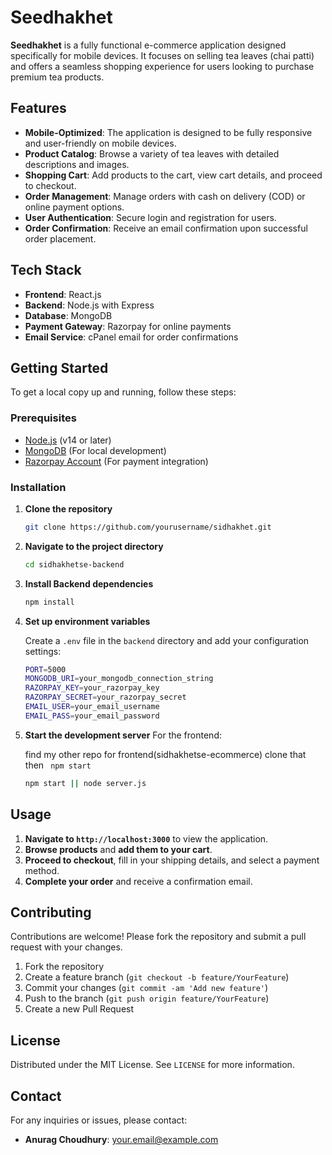 # Seedhakhet

**Seedhakhet** is a fully functional e-commerce application designed specifically for mobile devices. It focuses on selling tea leaves (chai patti) and offers a seamless shopping experience for users looking to purchase premium tea products.

## Features

- **Mobile-Optimized**: The application is designed to be fully responsive and user-friendly on mobile devices.
- **Product Catalog**: Browse a variety of tea leaves with detailed descriptions and images.
- **Shopping Cart**: Add products to the cart, view cart details, and proceed to checkout.
- **Order Management**: Manage orders with cash on delivery (COD) or online payment options.
- **User Authentication**: Secure login and registration for users.
- **Order Confirmation**: Receive an email confirmation upon successful order placement.

## Tech Stack

- **Frontend**: React.js
- **Backend**: Node.js with Express
- **Database**: MongoDB
- **Payment Gateway**: Razorpay for online payments
- **Email Service**: cPanel email for order confirmations

## Getting Started

To get a local copy up and running, follow these steps:

### Prerequisites

- [Node.js](https://nodejs.org/) (v14 or later)
- [MongoDB](https://www.mongodb.com/) (For local development)
- [Razorpay Account](https://razorpay.com/) (For payment integration)

### Installation

1. **Clone the repository**

    ```bash
    git clone https://github.com/yourusername/sidhakhet.git
    ```

2. **Navigate to the project directory**

    ```bash
    cd sidhakhetse-backend
    ```


3. **Install Backend dependencies**

    ```bash
    npm install
    ```
4. **Set up environment variables**

    Create a `.env` file in the `backend` directory and add your configuration settings:

    ```bash
    PORT=5000
    MONGODB_URI=your_mongodb_connection_string
    RAZORPAY_KEY=your_razorpay_key
    RAZORPAY_SECRET=your_razorpay_secret
    EMAIL_USER=your_email_username
    EMAIL_PASS=your_email_password
    ```



5. **Start the development server**
    For the frontend:

    find my other repo for frontend(sidhakhetse-ecommerce) clone that then   ``` npm start```


    ```bash
    npm start || node server.js
    ```

## Usage

1. **Navigate to `http://localhost:3000`** to view the application.
2. **Browse products** and **add them to your cart**.
3. **Proceed to checkout**, fill in your shipping details, and select a payment method.
4. **Complete your order** and receive a confirmation email.

## Contributing

Contributions are welcome! Please fork the repository and submit a pull request with your changes.

1. Fork the repository
2. Create a feature branch (`git checkout -b feature/YourFeature`)
3. Commit your changes (`git commit -am 'Add new feature'`)
4. Push to the branch (`git push origin feature/YourFeature`)
5. Create a new Pull Request

## License

Distributed under the MIT License. See `LICENSE` for more information.

## Contact

For any inquiries or issues, please contact:

- **Anurag Choudhury**: [your.email@example.com](mailto:idanurag567@gmail.com)
